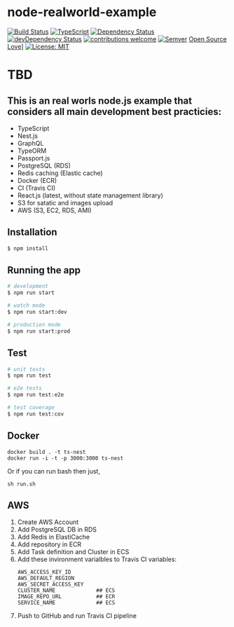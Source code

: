 # node-realworld-example

[![Build Status](https://travis-ci.org/morzhanov/node-realworld-example.svg?branch=master)](https://travis-ci.org/morzhanov/node-realworld-example)
[![TypeScript](https://badges.frapsoft.com/typescript/code/typescript.svg?v=101)](https://github.com/ellerbrock/typescript-badges/)
[![Dependency Status](https://david-dm.org/morzhanov/node-realworld-example.svg)](https://david-dm.org/morzhanov/node-realworld-example)
[![devDependency Status](https://david-dm.org/morzhanov/node-realworld-example.svg)](https://david-dm.org/morzhanov/node-realworld-example#info=devDependencies)
[![contributions welcome](https://img.shields.io/badge/contributions-welcome-brightgreen.svg?style=flat)](https://github.com/morzhanov/node-realworld-example/issues)
[![Semver](http://img.shields.io/SemVer/2.0.0.png)](http://semver.org/spec/v2.0.0.html)
[Open Source Love](https://badges.frapsoft.com/os/v1/open-source.png?v=103)]
[![License: MIT](https://img.shields.io/badge/License-MIT-yellow.svg)](https://opensource.org/licenses/MIT)

# TBD

## This is an real worls node.js example that considers all main development best practicies:

* TypeScript
* Nest.js
* GraphQL
* TypeORM
* Passport.js
* PostgreSQL (RDS)
* Redis caching (Elastic cache)
* Docker (ECR)
* CI (Travis CI)
* React.js (latest, without state management library)
* S3 for satatic and images upload
* AWS (S3, EC2, RDS, AMI)

## Installation

```bash
$ npm install
```

## Running the app

```bash
# development
$ npm run start

# watch mode
$ npm run start:dev

# production mode
$ npm run start:prod
```

## Test

```bash
# unit tests
$ npm run test

# e2e tests
$ npm run test:e2e

# test coverage
$ npm run test:cov
```

## Docker

```
docker build . -t ts-nest
docker run -i -t -p 3000:3000 ts-nest
```

Or if you can run bash then just,
```
sh run.sh
```

## AWS

1. Create AWS Account
2. Add PostgreSQL DB in RDS
3. Add Redis in ElastiCache
4. Add repository in ECR
5. Add Task definition and Cluster in ECS
6. Add these invironment varialbles to Travis CI variables:
   ```
   AWS_ACCESS_KEY_ID
   AWS_DEFAULT_REGION
   AWS_SECRET_ACCESS_KEY
   CLUSTER_NAME             ## ECS
   IMAGE_REPO_URL           ## ECR
   SERVICE_NAME             ## ECS
   ```
7. Push to GitHub and run Travis CI pipeline

